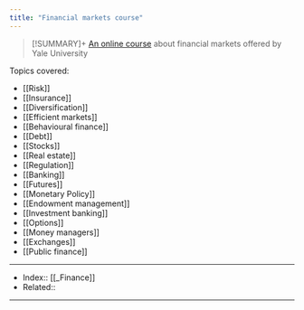```yaml
---
title: "Financial markets course" 
---
```

> [!SUMMARY]+
> [An online course](https://www.coursera.org/learn/financial-markets-global) about financial markets offered by Yale University

Topics covered:
- [[Risk]]
- [[Insurance]]
- [[Diversification]]
- [[Efficient markets]]
- [[Behavioural finance]]
- [[Debt]]
- [[Stocks]]
- [[Real estate]]
- [[Regulation]]
- [[Banking]]
- [[Futures]]
- [[Monetary Policy]]
- [[Endowment management]]
- [[Investment banking]]
- [[Options]]
- [[Money managers]]
- [[Exchanges]]
- [[Public finance]]
---
- Index:: [[_Finance]] 
- Related:: 
---
